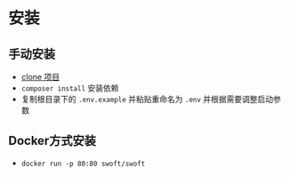 # 安装

## 手动安装
* [clone 项目](https://github.com/swoft-cloud/swoft)
* `composer install` 安装依赖
* 复制根目录下的 `.env.example` 并粘贴重命名为 `.env` 并根据需要调整启动参数

## Docker方式安装
* `docker run -p 80:80 swoft/swoft`


